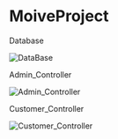 # MoiveProject

Database 

![DataBase](https://user-images.githubusercontent.com/100548259/166137207-62f44cc0-4672-4a13-8a4b-609e53d8c352.jpg)

Admin_Controller

![Admin_Controller](https://user-images.githubusercontent.com/100548259/166137221-014f3406-8506-4db4-99ab-967a57a850b2.jpg)

Customer_Controller

![Customer_Controller](https://user-images.githubusercontent.com/100548259/166137213-726c8209-7fb7-4f74-8083-4171fef81be5.jpg)
